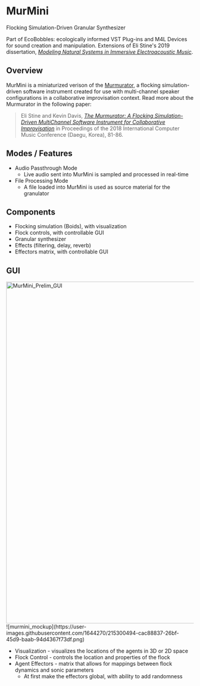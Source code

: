 
# MurMini

Flocking Simulation-Driven Granular Synthesizer

Part of EcoBobbles: ecologically informed VST Plug-ins and M4L Devices for sound creation and manipulation. Extensions of Eli Stine's 2019 dissertation, [*Modeling Natural Systems in Immersive Electroacoustic Music*](http://www.elistine.com/diss).

## Overview

MurMini is a miniaturized verison of the [Murmurator](https://elistine.com/compositions-blog/2018/4/23/the-murmurator), a flocking simulation-driven software instrument created for use with multi-channel speaker configurations in a collaborative improvisation context. Read more about the Murmurator in the following paper: 

> Eli Stine and Kevin Davis, *[The Murmurator: A Flocking Simulation-Driven MultiChannel Software Instrument for Collaborative Improvisation](https://elistine.com/writing-blog/2018/4/14/the-murmurator)* in Proceedings
of the 2018 International Computer Music Conference (Daegu, Korea), 81-86.

## Modes / Features

- Audio Passthrough Mode
    - Live audio sent into MurMini is sampled and processed in real-time
- File Processing Mode
    - A file loaded into MurMini is used as source material for the granulator

## Components

- Flocking simulation (Boids), with visualization
- Flock controls, with controllable GUI
- Granular synthesizer
- Effects (filtering, delay, reverb)
- Effectors matrix, with controllable GUI

## GUI

<img width="915" alt="MurMini_Prelim_GUI" src="https://user-images.githubusercontent.com/1644270/210636393-f802c1ab-da39-4f32-8f8e-c48b6387f756.png">
![murmini_mockup](https://user-images.githubusercontent.com/1644270/215300494-cac88837-26bf-45d9-baab-94d4367f73df.png)


- Visualization - visualizes the locations of the agents in 3D or 2D space 
- Flock Control - controls the location and properties of the flock
- Agent Effectors - matrix that allows for mappings between flock dynamics and sonic parameters
    - At first make the effectors global, with ability to add randomness
